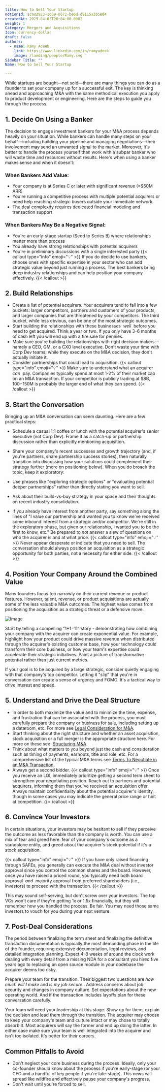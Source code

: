 ```yaml
---
title: How to Sell Your Startup
notionId: 1ca82923-1d09-8072-be6d-d9115a2b5e84
createdAt: 2025-04-03T20:04:00.000Z
weight: 1
Category: Mergers and Acquisitions
Icon: currency-dollar
draft: false
authors:
  - name: Ramy Adeeb
    link: https://www.linkedin.com/in/ramyadeeb
    image: /landing/people/Ramy.svg
Sidebar Title: ""
Name: How to Sell Your Startup

---
```




While startups are bought—not sold—there are many things you can do as a founder to set your company up for a successful exit. The key is thinking ahead and approaching M&A with the same methodical execution you apply to product development or engineering. Here are the steps to guide you through the process.

## 1. Decide On Using a Banker


The decision to engage investment bankers for your M&A process depends heavily on your situation. While bankers can handle many steps on your behalf—including building your pipeline and managing negotiations—their involvement may send an unwanted signal to the market. Moreover, it's better to handle the process yourself than work with a subpar banker who will waste time and resources without results. Here's when using a banker makes sense and when it doesn't:

### When Bankers Add Value:


- Your company is at Series C or later with significant revenue (>$50M ARR)
- You're running a competitive process with multiple potential acquirers or need help reaching strategic buyers outside your immediate network
- The deal complexity requires dedicated financial modeling and transaction support
### When Bankers May Be a Negative Signal:


- You're an early-stage startup (Seed to Series B) where relationships matter more than process
- You already have strong relationships with potential acquirers
- You're in preliminary discussions with a single interested party
{{< callout type="info" emoji="💡" >}}
If you do decide to use bankers, choose ones with specific expertise in your sector who can add strategic value beyond just running a process. The best bankers bring deep industry relationships and can help position your company effectively.
{{< /callout >}}


## 2. Build Relationships


- Create a list of potential acquirers. Your acquirers tend to fall into a few buckets: larger competitors, partners and customers of your products, and larger companies that are threatened by your competitors. The third bucket, while less obvious, can be one of the most strategic outcomes.
- Start building the relationships with these businesses  *well*  before you need to get acquired. Think a year or two. If you only have 3–6 months of cash left you will end up with a fire sale for pennies.
- Make sure you're building the relationships with right decision makers—namely a CEO, GM, or a CXO level executive.  Don't waste your time with Corp Dev teams; while they execute on the M&A decision, they don't actually initiate it.
- Consider partnerships that could lead to acquisition.
{{< callout type="info" emoji="💡" >}}
Make sure to understand what an acquirer  *can*  pay. Companies typically spend at most 1-2% of their market cap on an M&A transaction. If your competitor is publicly trading at $8B, $100-$150M is probably the larger end of what they can spend.
{{< /callout >}}


## 3. Start the Conversation


Bringing up an M&A conversation can seem daunting. Here are a few practical steps:

- Schedule a casual 1:1 coffee or lunch with the potential acquirer's senior executive (not Corp Dev). Frame it as a catch-up or partnership discussion rather than explicitly mentioning acquisition.
- Share your company's recent successes and growth trajectory (and, if you're partners, share partnership success stories), then naturally transition into discussing how your solutions could complement their strategy further (more on positioning below).
When you do broach the topic, keep it exploratory:

- Use phrases like "exploring strategic options" or "evaluating potential deeper partnerships" rather than directly stating you want to sell.
- Ask about their build-vs-buy strategy in your space and their thoughts on recent industry consolidation.
- If you already have interest from another party, say something along the lines of "I value our partnership and wanted you to know we've received some inbound interest from a strategic and/or competitor. We're still in the exploratory phase, but given our relationship, I wanted you to be the first to know, etc." Be prepared to  *not*  answer a slew of questions on who the acquirer is and at what price. 
{{< callout type="info" emoji="💡" >}}
Never appear desperate or indicate that you need to sell. The conversation should always position an acquisition as a strategic opportunity for both parties, not a necessity for either side.
{{< /callout >}}


## 4. Position Your Company Around the Combined Value


Many founders focus too narrowly on their current revenue or product features. However, talent, revenue, or product acquisitions are actually some of the less valuable M&A outcomes. The highest value comes from positioning the acquisition as a strategic threat or a defensive move.

![Image](https://prod-files-secure.s3.us-west-2.amazonaws.com/52e751b5-230f-4649-8c4e-0224e58da4f9/97b6bcf1-1af6-48d7-ad56-7096bdff491f/Screenshot_2025-04-03_at_1.26.58_PM.png?X-Amz-Algorithm=AWS4-HMAC-SHA256&X-Amz-Content-Sha256=UNSIGNED-PAYLOAD&X-Amz-Credential=ASIAZI2LB466R7KBN6KV%2F20251004%2Fus-west-2%2Fs3%2Faws4_request&X-Amz-Date=20251004T191857Z&X-Amz-Expires=3600&X-Amz-Security-Token=IQoJb3JpZ2luX2VjEMj%2F%2F%2F%2F%2F%2F%2F%2F%2F%2FwEaCXVzLXdlc3QtMiJGMEQCIH9Ssf3qx6LNtRBWZHCJw7IB3gIM8R4cjt1Ez8%2BHgHRHAiAju5KOdt%2BgPbnzYbqqo9NDab7g0RWvY1NHE1TYONsIYSr%2FAwhhEAAaDDYzNzQyMzE4MzgwNSIMhMfqVjuaNdM9Zm4YKtwDcRNhqoquaWs%2F30nEcjgiySl6El0DuBu5I0W7QOA%2Fea6iH06hK3kGfU4%2Br3TXESXHOS7tmGq4Ok5ASX3FVY1sDp6wB7yTeEchKY4RImXy%2FkQe%2BXaZuMOo6OtvQSF%2BBDzlTYHRw58BzbBtjL%2Ff7UglkhkKvKX1Pmg7Wzi92zIMhudIeW48aTyVZq2Bh4sxHrUdYGuBzc7gQnrbKsnuzZOtysfsG1mQ2YKaSqSPaoYmJx4fAt998FB9%2BHwErqZQlLb9w7SHjsqllPAZFYjkt%2B%2Byex2O%2BYb7LJnDHxIAtkzzPzTY5yGYKmcPxTrbEdhT%2FYwKQOU6A1PiqaDoeF9fj3aHAWd4x09CycnfNN9QdVH9MBXXEOn%2FfY93YZYUuwx4r8Dy7Drtwr5xsi9psGrjfAGdNwPd0K%2BHjndohz0x65EYdJL9nQ99hm%2BGdstkoWqsBON6myipl4QFHkuHpWi5hLTlMFYqpbllJ%2Bmb6yVHJ49Bt0o88xBMbziUmOaylYZQxlqgVWgHVtfxVlKvOjbIwCElidBeU0wocj1EWPbnALqc84HHvzrd5Pkh0l3fQO2Om0BGpLxlU%2B1IEXKyXLBBQaCvpTmhzTpv3%2BrEG1HKmcv8UsqoAGJT4zLGGITABjww0Y%2BFxwY6pgFosFEnKZNwfEz%2BfcgNYwsXXM86I4redptyClucehzu6uXsKbyi%2Bj9%2FxC2mGyHB5H4D2EYhZ%2FB3TSwpslD4VqsdRutFJ4UXYzmk395h1qcrdD59P9sYBQKjFAQvPiAc76MHkGPG9nX08PknMAUeP6gVzZq4KknGx0kFhtb9N5f57S%2FMAaJEUerg9evgXQbP98SjRL%2B4YZFqpRuAk7QKSHE1O0eFKi2y&X-Amz-Signature=517eb6f202c4a784ee8ab7e892de005a1997c737af779fd5c31b83faa7c3e295&X-Amz-SignedHeaders=host&x-amz-checksum-mode=ENABLED&x-id=GetObject)


Start by telling a compelling "1+1=11" story - demonstrating how combining your company with the acquirer can create exponential value. For example, highlight how your product could drive massive revenue when distributed through the acquirer's existing customer base, how your technology could transform their core business, or how your team's expertise could accelerate their strategic initiatives. Paint a picture of transformative potential rather than just current metrics.

If your goal is to be acquired by a large strategic, consider quietly engaging with that company's top competitor. Letting it "slip" that you're in conversation can create a sense of urgency and FOMO. It's a tactical way to drive interest and speed.

## 5. Understand and Drive the Deal Structure


- In order to both maximize the value and to minimize the time, expense, and frustration that can be associated with the process, you must carefully prepare the company or business for sale, including setting up a dataroom, etc. For more see [Legal Consideration for M&A](/docs/founders-handbook/mergers-and-acquisitions/legal-considerations/).
- Start thinking about the right structure and whether an asset acquisition, stock acquisition or a full merger is the appropriate structure here. For more on these see  [Structuring M&A](/docs/founders-handbook/mergers-and-acquisitions/structuring/).
- Think about what matters to you beyond just the cash and consideration such as timing of payments, earnouts, title and role, etc. For a comprehensive list of the typical M&A terms see [Terms To Negotiate in an M&A Transaction](/docs/founders-handbook/mergers-and-acquisitions/terms/).
- Always get a second bidder.
{{< callout type="info" emoji="💡" >}}
Once you receive an LOI, immediately prioritize getting a second term sheet to strengthen your negotiating position. Reach out to partners and potential acquirers, informing them that you've received an acquisition offer. Always maintain confidentiality about the potential acquirer's identity, though in some cases you may indicate the general price range or hint at competition.
{{< /callout >}}


## 6. Convince Your Investors


In certain situations, your investors may be hesitant to sell if they perceive the outcome as less favorable than the company is worth. You can use a mix of fear and greed here: fear of your company's outcome as a standalone entity, and greed about the acquirer's stock potential if it's a stock acquisition.

{{< callout type="info" emoji="💡" >}}
If you have only raised financing through SAFEs, you generally can execute the M&A deal without investor approval since you control the common shares and the board. However, once you have raised a priced round, you typically need both board approval  *and*  majority approval from preferred shareholders (i.e., investors) to proceed with the transaction.
{{< /callout >}}


This may sound self-serving, but don't screw over your investors. The top VCs won't care if they're getting 1x or 1.5x financially, but they will remember how you handled the process. Be fair.  You may need those same investors to vouch for you during your next venture. 

## 7. Post-Deal Considerations


The period between finalizing the term sheet and finalizing the definitive transaction documentation is typically the most demanding phase in the life of the founder, requiring extensive documentation, legal reviews, and detailed integration planning. Expect 4-8 weeks of around the clock work dealing with every detail from a missing NDA for a consultant you hired five years ago to replacing an open source module in your codebase the acquirer deems too risky.

Prepare your team for the transition. Their biggest two questions are  *how much will I make* and  *is my job secure* . Address concerns about job security and changes in company culture. Set expectations about the new operating world. And if the transaction includes layoffs plan for these conversation carefully.

Your team will need your leadership at this stage. Show up for them, explain the decision and lead them through the transition. The acquirer may choose to keep your company's team and culture intact or may chose to totally absorb it. Most acquirers will say the former and end up doing the latter. In either case make sure your team is well integrated into the acquirer and isn't too isolated. It's better for their careers.  

## Common Pitfalls to Avoid


- Don't neglect your core business during the process. Ideally, only your co-founder should know about the process if you're early-stage (or your CFO and a handful of key people if you're late-stage). This news will spread like wildfire and effectively pause your company's progress.
- Don't wait until you're forced to sell.  